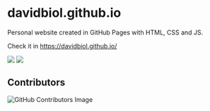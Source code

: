 # davidbiol.github.io
Personal website created in GitHub Pages with HTML, CSS and JS.

Check it in https://davidbiol.github.io/

![](https://img.shields.io/github/last-commit/davidbiol/davidbiol.github.io)
![](https://img.shields.io/github/stars/davidbiol/davidbiol.github.io?style=social)
## Contributors
![GitHub Contributors Image](https://contrib.rocks/image?repo=davidbiol/davidbiol.github.io)

